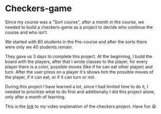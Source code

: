 # Checkers-game

Since my course was a "Sort course", after a month in the course, we needed to build a checkers-game as a project to decide who continue the course and who isn’t.

We started with 80 students in the Pre-course and after the sorts there were only we 40 students remain.

They gave us 3 days to complete this project. At the beginning, I build the board with the players, after that I wrote classes to the player, for every player there is a color, possible moves (like if he can eat other player) and turn. After the user press on a player it's shows him the possible moves of the player, if it can eat, or if it can turn or not.

During this project I have learned a lot, since I had limited time to do it, I needed to prioritize what to do first and additionally I did this project alone, only after a month of learning.


This is the [link](https://drive.google.com/drive/folders/18JCrA_HCgDje81NQzRZvLY56nPYidlhl?usp=sharing) to my video explanation of the checkers project.
Have fun :smiley:

